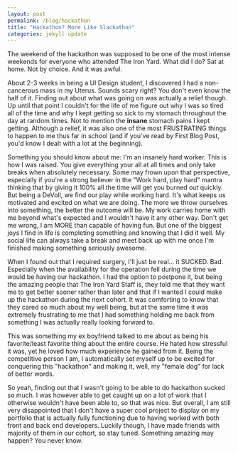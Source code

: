 ```yaml
---
layout: post
permalink: /blog/hackathon
title: "Hackathon? More Like Slackathon"
categories: jekyll update
---
```


The weekend of the hackathon was supposed to be one of the most intense weekends for everyone who attended The Iron Yard. What did I do? Sat at home. Not by choice. And it was awful.

About 2-3 weeks in being a UI Design student, I discovered I had a non-cancerous mass in my Uterus. Sounds scary right? You don't even know the half of it. Finding out about what was going on was actually a relief though. Up until that point I couldn't for the life of me figure out why I was so tired all of the time and why I kept getting so sick to my stomach throughout the day at random times. Not to mention the **insane** stomach pains I kept getting. Although a relief, it was also one of the most FRUSTRATING things to happen to me thus far in school (and if you've read by First Blog Post, you'd know I dealt with a lot at the beginning).

Something you should know about me: I'm an insanely hard worker. This is how I was raised. You give everything your all at all times and only take breaks when absolutely necessary. Some may frown upon that perspective, especially if you're a strong believer in the "Work hard, play hard" mantra thinking that by giving it 100% all the time will get you burned out quickly. But being a DeVoll, we find our play while working hard. It's what keeps us motivated and excited on what we are doing. The more we throw ourselves into something, the better the outcome will be. My work carries home with me beyond what's expected and I wouldn't have it any other way. Don't get me wrong, I am MORE than capable of having fun. But one of the biggest joys I find in life is completing something and knowing that I did it well. My social life can always take a break and meet back up with me once I'm finished making something seriously awesome.  

When I found out that I required surgery, I'll just be real... it SUCKED. Bad. Especially when the availability for the operation fell during the time we would be having our hackathon. I had the option to postpone it, but being the amazing people that The Iron Yard Staff is, they told me that they want me to get better sooner rather than later and that if I wanted I could make up the hackathon during the next cohort. It was comforting to know that they cared so much about my well being, but at the same time it was extremely frustrating to me that I had something holding me back from something I was actually really looking forward to.

This was something my ex boyfriend talked to me about as being his favorite/least favorite thing about the entire course. He hated how stressful it was, yet he loved how much experience he gained from it. Being the competitive person I am, I automatically set myself up to be excited for conquering this "hackathon" and making it, well, my "female dog" for lack of better words. 

So yeah, finding out that I wasn't going to be able to do hackathon sucked so much. I was however able to get caught up on a lot of work that I otherwise wouldn't have been able to, so that was nice. But overall, I am still very disappointed that I don't have a super cool project to display on my portfolio that is actually fully functioning due to having worked with both front and back end developers. Luckily though, I have made friends with majority of them in our cohort, so stay tuned. Something amazing may happen? You never know. 